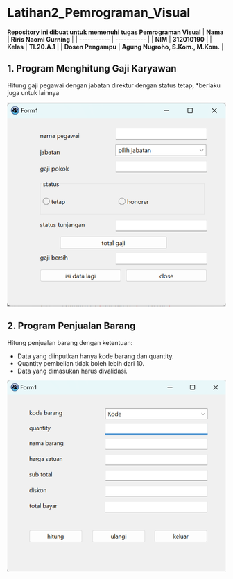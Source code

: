 # Latihan2_Pemrograman_Visual
<strong>Repository ini dibuat untuk memenuhi tugas Pemrograman Visual</strong>
| <strong>Nama</strong>      | <strong>Riris Naomi Gurning</strong>  |
| ----------- | ----------- |
| <strong>NIM</strong>     | <strong>312010190</strong>       |
| <strong>Kelas</strong>   | <strong>TI.20.A.1</strong>        |
| <strong>Dosen Pengampu</strong> | <strong>Agung Nugroho, S.Kom., M.Kom.</strong> |

## 1. Program Menghitung Gaji Karyawan

Hitung gaji pegawai dengan jabatan direktur dengan status tetap, \*berlaku juga untuk lainnya

![hasil](hasil/Gaji_Karyawan.png)

## 2. Program Penjualan Barang

Hitung penjualan barang dengan ketentuan:

- Data yang diinputkan hanya kode barang dan quantity.
- Quantity pembelian tidak boleh lebih dari 10.
- Data yang dimasukan harus divalidasi.

![hasil](hasil/Penjualan_Barang.png)

